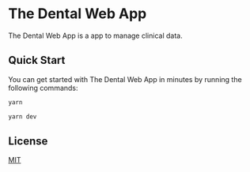 # The Dental Web App

The Dental Web App is a app to manage clinical data.

## Quick Start

You can get started with The Dental Web App in minutes by running the following commands:

```bash
yarn

yarn dev
```

## License

[MIT](https://choosealicense.com/licenses/mit/)
